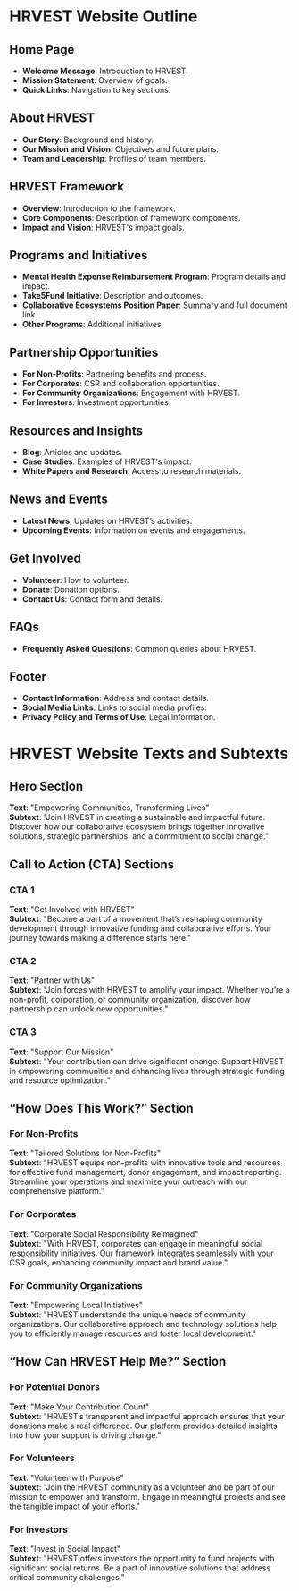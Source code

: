 # HRVEST Website Outline

## Home Page
- **Welcome Message**: Introduction to HRVEST.
- **Mission Statement**: Overview of goals.
- **Quick Links**: Navigation to key sections.

## About HRVEST
- **Our Story**: Background and history.
- **Our Mission and Vision**: Objectives and future plans.
- **Team and Leadership**: Profiles of team members.

## HRVEST Framework
- **Overview**: Introduction to the framework.
- **Core Components**: Description of framework components.
- **Impact and Vision**: HRVEST's impact goals.

## Programs and Initiatives
- **Mental Health Expense Reimbursement Program**: Program details and impact.
- **Take5Fund Initiative**: Description and outcomes.
- **Collaborative Ecosystems Position Paper**: Summary and full document link.
- **Other Programs**: Additional initiatives.

## Partnership Opportunities
- **For Non-Profits**: Partnering benefits and process.
- **For Corporates**: CSR and collaboration opportunities.
- **For Community Organizations**: Engagement with HRVEST.
- **For Investors**: Investment opportunities.

## Resources and Insights
- **Blog**: Articles and updates.
- **Case Studies**: Examples of HRVEST's impact.
- **White Papers and Research**: Access to research materials.

## News and Events
- **Latest News**: Updates on HRVEST’s activities.
- **Upcoming Events**: Information on events and engagements.

## Get Involved
- **Volunteer**: How to volunteer.
- **Donate**: Donation options.
- **Contact Us**: Contact form and details.

## FAQs
- **Frequently Asked Questions**: Common queries about HRVEST.

## Footer
- **Contact Information**: Address and contact details.
- **Social Media Links**: Links to social media profiles.
- **Privacy Policy and Terms of Use**: Legal information.


# HRVEST Website Texts and Subtexts

## Hero Section
**Text**: "Empowering Communities, Transforming Lives"  
**Subtext**: "Join HRVEST in creating a sustainable and impactful future. Discover how our collaborative ecosystem brings together innovative solutions, strategic partnerships, and a commitment to social change."

## Call to Action (CTA) Sections

### CTA 1
**Text**: "Get Involved with HRVEST"  
**Subtext**: "Become a part of a movement that’s reshaping community development through innovative funding and collaborative efforts. Your journey towards making a difference starts here."

### CTA 2
**Text**: "Partner with Us"  
**Subtext**: "Join forces with HRVEST to amplify your impact. Whether you’re a non-profit, corporation, or community organization, discover how partnership can unlock new opportunities."

### CTA 3
**Text**: "Support Our Mission"  
**Subtext**: "Your contribution can drive significant change. Support HRVEST in empowering communities and enhancing lives through strategic funding and resource optimization."

## “How Does This Work?” Section

### For Non-Profits
**Text**: "Tailored Solutions for Non-Profits"  
**Subtext**: "HRVEST equips non-profits with innovative tools and resources for effective fund management, donor engagement, and impact reporting. Streamline your operations and maximize your outreach with our comprehensive platform."

### For Corporates
**Text**: "Corporate Social Responsibility Reimagined"  
**Subtext**: "With HRVEST, corporates can engage in meaningful social responsibility initiatives. Our framework integrates seamlessly with your CSR goals, enhancing community impact and brand value."

### For Community Organizations
**Text**: "Empowering Local Initiatives"  
**Subtext**: "HRVEST understands the unique needs of community organizations. Our collaborative approach and technology solutions help you to efficiently manage resources and foster local development."

## “How Can HRVEST Help Me?” Section

### For Potential Donors
**Text**: "Make Your Contribution Count"  
**Subtext**: "HRVEST’s transparent and impactful approach ensures that your donations make a real difference. Our platform provides detailed insights into how your support is driving change."

### For Volunteers
**Text**: "Volunteer with Purpose"  
**Subtext**: "Join the HRVEST community as a volunteer and be part of our mission to empower and transform. Engage in meaningful projects and see the tangible impact of your efforts."

### For Investors
**Text**: "Invest in Social Impact"  
**Subtext**: "HRVEST offers investors the opportunity to fund projects with significant social returns. Be a part of innovative solutions that address critical community challenges."
